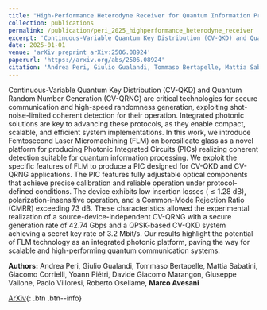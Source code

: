 ```yaml
---
title: "High-Performance Heterodyne Receiver for Quantum Information Processing in a Laser Written Integrated Photonic Platform"
collection: publications
permalink: /publication/peri_2025_highperformance_heterodyne_receiver
excerpt: 'Continuous-Variable Quantum Key Distribution (CV-QKD) and Quantum Random Number Generation (CV-QRNG) are critical technologies for secure communication and high-speed randomness generation, exploiting...' if len(self.abstract) > 200 else self.abstract
date: 2025-01-01
venue: 'arXiv preprint arXiv:2506.08924'
paperurl: 'https://arxiv.org/abs/2506.08924'
citation: 'Andrea Peri, Giulio Gualandi, Tommaso Bertapelle, Mattia Sabatini, Giacomo Corrielli, Yoann Piétr..., "High-Performance Heterodyne Receiver for Quantum Information Processing in a Laser Written Integrated Photonic Platform", arXiv preprint arXiv:2506.08924, (2025).'
---
```


Continuous-Variable Quantum Key Distribution (CV-QKD) and Quantum Random Number Generation (CV-QRNG) are critical technologies for secure communication and high-speed randomness generation, exploiting shot-noise-limited coherent detection for their operation. Integrated photonic solutions are key to advancing these protocols, as they enable compact, scalable, and efficient system implementations. In this work, we introduce Femtosecond Laser Micromachining (FLM) on borosilicate glass as a novel platform for producing Photonic Integrated Circuits (PICs) realizing coherent detection suitable for quantum information processing. We exploit the specific features of FLM to produce a PIC designed for CV-QKD and CV-QRNG applications. The PIC features fully adjustable optical components that achieve precise calibration and reliable operation under protocol-defined conditions. The device exhibits low insertion losses ($\leq 1.28$ dB), polarization-insensitive operation, and a Common-Mode Rejection Ratio (CMRR) exceeding 73 dB. These characteristics allowed the experimental realization of a source-device-independent CV-QRNG with a secure generation rate of 42.74 Gbps and a QPSK-based CV-QKD system achieving a secret key rate of 3.2 Mbit/s. Our results highlight the potential of FLM technology as an integrated photonic platform, paving the way for scalable and high-performing quantum communication systems.

**Authors:** Andrea Peri, Giulio Gualandi, Tommaso Bertapelle, Mattia Sabatini, Giacomo Corrielli, Yoann Piétri, Davide Giacomo Marangon, Giuseppe Vallone, Paolo Villoresi, Roberto Osellame, **Marco Avesani**


[ArXiv](https://arxiv.org/abs/2506.08924){: .btn .btn--info}
